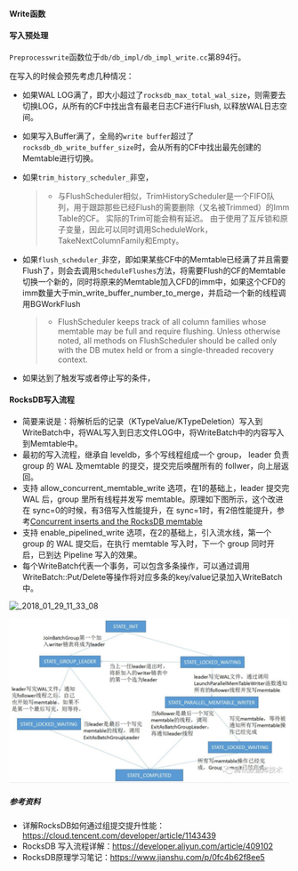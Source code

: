 #### Write函数

#### 写入预处理

`Preprocesswrite`函数位于`db/db_impl/db_impl_write.cc`第894行。

在写入的时候会预先考虑几种情况：

- 如果WAL LOG满了，即大小超过了`rocksdb_max_total_wal_size`，则需要去切换LOG，从所有的CF中找出含有最老日志CF进行Flush, 以释放WAL日志空间。

- 如果写入Buffer满了，全局的`write buffer`超过了`rocksdb_db_write_buffer_size`时，会从所有的CF中找出最先创建的Memtable进行切换。

- 如果`trim_history_scheduler_`非空，

  > - 与FlushScheduler相似，TrimHistoryScheduler是一个FIFO队列，用于跟踪那些已经Flush的需要删除（又名被Trimmed）的Imm Table的CF。 实际的Trim可能会稍有延迟。 由于使用了互斥锁和原子变量，因此可以同时调用ScheduleWork，TakeNextColumnFamily和Empty。

- 如果`flush_scheduler_`非空，即如果某些CF中的Memtable已经满了并且需要Flush了，则会去调用`ScheduleFlushes`方法，将需要Flush的CF的Memtable切换一个新的，同时将原来的Memtable加入CFD的imm中，如果这个CFD的imm数量大于min_write_buffer_number_to_merge，并启动一个新的线程调用BGWorkFlush

  > - FlushScheduler keeps track of all column families whose memtable may be full and require flushing. Unless otherwise noted, all methods on FlushScheduler should be called only with the DB mutex held or from a single-threaded recovery context.

- 如果达到了触发写或者停止写的条件，



#### RocksDB写入流程

- 简要来说是：将解析后的记录（KTypeValue/KTypeDeletion）写入到WriteBatch中，将WAL写入到日志文件LOG中，将WriteBatch中的内容写入到Memtable中。
- 最初的写入流程，继承自 leveldb，多个写线程组成一个 group， leader 负责 group 的 WAL 及memtable 的提交，提交完后唤醒所有的 follwer，向上层返回。
- 支持 allow_concurrent_memtable_write 选项，在1的基础上，leader 提交完 WAL 后，group 里所有线程并发写 memtable。原理如下图所示，这个改进在 sync=0的时候，有3倍写入性能提升，在 sync=1时，有2倍性能提升，参考[Concurrent inserts and the RocksDB memtable](http://smalldatum.blogspot.com/2016/02/concurrent-inserts-and-rocksdb-memtable.html)
- 支持 enable_pipelined_write 选项，在2的基础上，引入流水线，第一个 group 的 WAL 提交后，在执行 memtable 写入时，下一个 group 同时开启，已到达 Pipeline 写入的效果。
- 每个WriteBatch代表一个事务，可以包含多条操作，可以通过调用WriteBatch::Put/Delete等操作将对应多条的key/value记录加入WriteBatch中。

![_2018_01_29_11_33_08](https://yqfile.alicdn.com/ebba81dbff197fed932c3130d23bbae275c2e89a.png)



![image-20210313221931032](Write.assets/image-20210313221931032.png)

##### 参考资料

- 详解RocksDB如何通过组提交提升性能：https://cloud.tencent.com/developer/article/1143439
- RocksDB 写入流程详解：https://developer.aliyun.com/article/409102
- RocksDB原理学习笔记：https://www.jianshu.com/p/0fc4b62f8ee5
